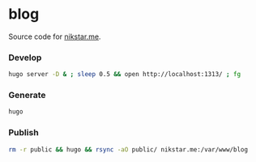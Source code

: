 # blog

Source code for [nikstar.me](https://nikstar.me).

### Develop

```bash
hugo server -D & ; sleep 0.5 && open http://localhost:1313/ ; fg
```

### Generate

```bash
hugo
```

### Publish

```bash
rm -r public && hugo && rsync -aO public/ nikstar.me:/var/www/blog
```
